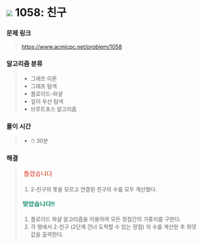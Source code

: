 # <img src="https://static.solved.ac/tier_small/10.svg" width=30> 1058: 친구 

### 문제 링크
> https://www.acmicpc.net/problem/1058

### 알고리즘 분류
>- 그래프 이론
>- 그래프 탐색
>- 플로이드-와샬
>- 깊이 우선 탐색
>- 브루트포스 알고리즘

### 풀이 시간
>- ⏱ 30분

### 해결
> ![bad](../../../Img/bad.png)  
>1. 2-친구의 뜻을 모르고 연결된 친구의 수를 모두 계산했다.
>  
> ![good](../../../Img/good.png)
>1. 플로이드 와샬 알고리즘을 이용하여 모든 정점간의 가중치를 구한다.
>2. 각 행에서 2-친구 (2단계 건너 도착할 수 있는 정점) 의 수를 계산한 후 최댓값을 출력한다.
